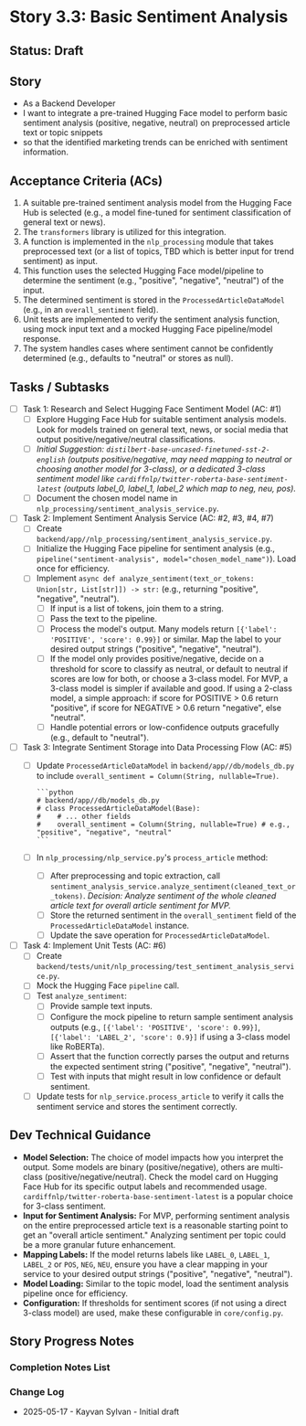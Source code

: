 # Story 3.3: Basic Sentiment Analysis

## Status: Draft

## Story

- As a Backend Developer
- I want to integrate a pre-trained Hugging Face model to perform basic sentiment analysis (positive, negative, neutral) on preprocessed article text or topic snippets
- so that the identified marketing trends can be enriched with sentiment information.

## Acceptance Criteria (ACs)

1. A suitable pre-trained sentiment analysis model from the Hugging Face Hub is selected (e.g., a model fine-tuned for sentiment classification of general text or news).
2. The `transformers` library is utilized for this integration.
3. A function is implemented in the `nlp_processing` module that takes preprocessed text (or a list of topics, TBD which is better input for trend sentiment) as input.
4. This function uses the selected Hugging Face model/pipeline to determine the sentiment (e.g., "positive", "negative", "neutral") of the input.
5. The determined sentiment is stored in the `ProcessedArticleDataModel` (e.g., in an `overall_sentiment` field).
6. Unit tests are implemented to verify the sentiment analysis function, using mock input text and a mocked Hugging Face pipeline/model response.
7. The system handles cases where sentiment cannot be confidently determined (e.g., defaults to "neutral" or stores as null).

## Tasks / Subtasks

- [ ] Task 1: Research and Select Hugging Face Sentiment Model (AC: #1)
  - [ ] Explore Hugging Face Hub for suitable sentiment analysis models. Look for models trained on general text, news, or social media that output positive/negative/neutral classifications.
  - [ ] *Initial Suggestion: `distilbert-base-uncased-finetuned-sst-2-english` (outputs positive/negative, may need mapping to neutral or choosing another model for 3-class), or a dedicated 3-class sentiment model like `cardiffnlp/twitter-roberta-base-sentiment-latest` (outputs label_0, label_1, label_2 which map to neg, neu, pos).*
  - [ ] Document the chosen model name in `nlp_processing/sentiment_analysis_service.py`.
- [ ] Task 2: Implement Sentiment Analysis Service (AC: #2, #3, #4, #7)
  - [ ] Create `backend/app//nlp_processing/sentiment_analysis_service.py`.
  - [ ] Initialize the Hugging Face pipeline for sentiment analysis (e.g., `pipeline("sentiment-analysis", model="chosen_model_name")`). Load once for efficiency.
  - [ ] Implement `async def analyze_sentiment(text_or_tokens: Union[str, List[str]]) -> str:` (e.g., returning "positive", "negative", "neutral").
    - [ ] If input is a list of tokens, join them to a string.
    - [ ] Pass the text to the pipeline.
    - [ ] Process the model's output. Many models return `[{'label': 'POSITIVE', 'score': 0.99}]` or similar. Map the label to your desired output strings ("positive", "negative", "neutral").
    - [ ] If the model only provides positive/negative, decide on a threshold for score to classify as neutral, or default to neutral if scores are low for both, or choose a 3-class model. For MVP, a 3-class model is simpler if available and good. If using a 2-class model, a simple approach: if score for POSITIVE > 0.6 return "positive", if score for NEGATIVE > 0.6 return "negative", else "neutral".
    - [ ] Handle potential errors or low-confidence outputs gracefully (e.g., default to "neutral").
- [ ] Task 3: Integrate Sentiment Storage into Data Processing Flow (AC: #5)
  - [ ] Update `ProcessedArticleDataModel` in `backend/app//db/models_db.py` to include `overall_sentiment = Column(String, nullable=True)`.

        ```python
        # backend/app//db/models_db.py
        # class ProcessedArticleDataModel(Base):
        #    # ... other fields
        #    overall_sentiment = Column(String, nullable=True) # e.g., "positive", "negative", "neutral"
        ```

  - [ ] In `nlp_processing/nlp_service.py`'s `process_article` method:
    - [ ] After preprocessing and topic extraction, call `sentiment_analysis_service.analyze_sentiment(cleaned_text_or_tokens)`. *Decision: Analyze sentiment of the whole cleaned article text for overall article sentiment for MVP.*
    - [ ] Store the returned sentiment in the `overall_sentiment` field of the `ProcessedArticleDataModel` instance.
    - [ ] Update the save operation for `ProcessedArticleDataModel`.
- [ ] Task 4: Implement Unit Tests (AC: #6)
  - [ ] Create `backend/tests/unit/nlp_processing/test_sentiment_analysis_service.py`.
  - [ ] Mock the Hugging Face `pipeline` call.
  - [ ] Test `analyze_sentiment`:
    - [ ] Provide sample text inputs.
    - [ ] Configure the mock pipeline to return sample sentiment analysis outputs (e.g., `[{'label': 'POSITIVE', 'score': 0.99}]`, `[{'label': 'LABEL_2', 'score': 0.9}]` if using a 3-class model like RoBERTa).
    - [ ] Assert that the function correctly parses the output and returns the expected sentiment string ("positive", "negative", "neutral").
    - [ ] Test with inputs that might result in low confidence or default sentiment.
  - [ ] Update tests for `nlp_service.process_article` to verify it calls the sentiment service and stores the sentiment correctly.

## Dev Technical Guidance

- **Model Selection:** The choice of model impacts how you interpret the output. Some models are binary (positive/negative), others are multi-class (positive/negative/neutral). Check the model card on Hugging Face Hub for its specific output labels and recommended usage. `cardiffnlp/twitter-roberta-base-sentiment-latest` is a popular choice for 3-class sentiment.
- **Input for Sentiment Analysis:** For MVP, performing sentiment analysis on the entire preprocessed article text is a reasonable starting point to get an "overall article sentiment." Analyzing sentiment per topic could be a more granular future enhancement.
- **Mapping Labels:** If the model returns labels like `LABEL_0`, `LABEL_1`, `LABEL_2` or `POS`, `NEG`, `NEU`, ensure you have a clear mapping in your service to your desired output strings ("positive", "negative", "neutral").
- **Model Loading:** Similar to the topic model, load the sentiment analysis pipeline once for efficiency.
- **Configuration:** If thresholds for sentiment scores (if not using a direct 3-class model) are used, make these configurable in `core/config.py`.

## Story Progress Notes

### Completion Notes List

### Change Log

- 2025-05-17 - Kayvan Sylvan - Initial draft
